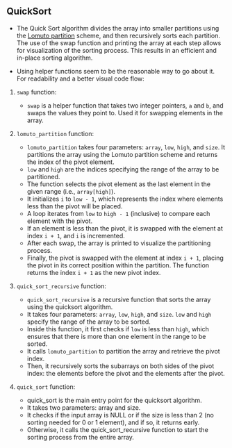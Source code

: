 ## QuickSort

* The Quick Sort algorithm divides the array into smaller partitions using the [Lomuto partition](https://www.geeksforgeeks.org/hoares-vs-lomuto-partition-scheme-quicksort/) scheme, and then recursively sorts each partition. The use of the swap function and printing the array at each step allows for visualization of the sorting process. This results in an efficient and in-place sorting algorithm.

* Using helper functions seem to be the reasonable way to go about it. For readability and a better visual code flow:

1. `swap` function:
	- `swap` is a helper function that takes two integer pointers, `a` and `b`, and swaps the values they point to. Used it for swapping elements in the array.

2. `lomuto_partition` function:
	- `lomuto_partition` takes four parameters: `array`, `low`, `high`, and `size`. It partitions the array using the Lomuto partition scheme and returns the index of the pivot element.
	- `low` and `high` are the indices specifying the range of the array to be partitioned.
	- The function selects the pivot element as the last element in the given range (i.e., `array[high]`).
	- It initializes `i` to `low - 1`, which represents the index where elements less than the pivot will be placed.
	- A loop iterates from `low` to `high - 1` (inclusive) to compare each element with the pivot.
	- If an element is less than the pivot, it is swapped with the element at index `i + 1`, and `i` is incremented.
	- After each swap, the array is printed to visualize the partitioning process.
	- Finally, the pivot is swapped with the element at index `i + 1`, placing the pivot in its correct position within the partition.
	The function returns the index `i + 1` as the new pivot index.

3. `quick_sort_recursive` function:
	- `quick_sort_recursive` is a recursive function that sorts the array using the quicksort algorithm.
	- It takes four parameters: `array`, `low`, `high`, and `size`. `low` and `high` specify the range of the array to be sorted.
	- Inside this function, it first checks if `low` is less than `high`, which ensures that there is more than one element in the range to be sorted.
	- It calls `lomuto_partition` to partition the array and retrieve the pivot index.
	- Then, it recursively sorts the subarrays on both sides of the pivot index: the elements before the pivot and the elements after the pivot.

4. `quick_sort` function:
	- quick_sort is the main entry point for the quicksort algorithm.
	- It takes two parameters: array and size.
	- It checks if the input array is NULL or if the size is less than 2 (no sorting needed for 0 or 1 element), and if so, it returns early.
	- Otherwise, it calls the quick_sort_recursive function to start the sorting process from the entire array.
